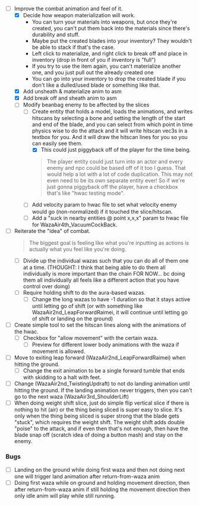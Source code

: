 - [ ] Improve the combat animation and feel of it.
    - [x] Decide how weapon materialization will work.
        - You can turn your materials into weapons, but once they're created, you can't put them back into the materials since there's durability and stuff.
        - Maybe put the created blades into your inventory? They wouldn't be able to stack if that's the case.
        - Left click to materialize, and right click to break off and place in inventory (drop in front of you if inventory is "full")
        - If you try to use the item again, you can't materialize another one, and you just pull out the already created one
        - You can go into your inventory to drop the created blade if you don't like a dulled/used blade or something like that.
    - [x] Add unsheath & materialize anim to asm
    - [x] Add break off and sheath anim to asm
    - [ ] Modify beanbag enemy to be affected by the slices
        - [ ] Create entity that holds a model, loads the animations, and writes hitscans by selecting a bone and setting the length of the start and end of the blade, and you can select from which point in time physics wise to do the attack and it will write hitscan vec3s in a textbox for you. And it will draw the hitscan lines for you so you can easily see them.
            - [x] This could just piggyback off of the player for the time being.
            > The player entity could just turn into an actor and every enemy and npc could be based off of it too I guess. That would help a lot with a lot of code duplication. This may not even need to be its own separate entity ever!
            > So if we're just gonna piggyback off the player, have a checkbox that's like "hwac testing mode".
        - [ ] Add velocity param to hwac file to set what velocity enemy would go (non-normalized) if it touched the slice/hitscan.
        - [ ] Add a "suck in nearby entities @ point x,x,x" param to hwac file for WazaAir4th_VacuumCockBack.

- [ ] Reiterate the "idea" of combat.
    > The biggest goal is feeling like what you're inputting as actions is actually what you feel like you're doing.
    - [ ] Divide up the individual wazas such that you can do all of them one at a time. (THOUGHT: I think that being able to do them all individually is more important than the chain FOR NOW... bc doing them all individually all feels like a different action that you have control over doing)
    - [ ] Require holding shift to do the aura-based wazas.
        - [ ] Change the long wazas to have -1 duration so that it stays active until letting go of shift (or with something like WazaAir2nd_LeapForwardRaimei, it will continue until letting go of shift or landing on the ground)

- [ ] Create simple tool to set the hitscan lines along with the animations of the hwac.
    - [ ] Checkbox for "allow movement" with the certain waza.
        - [ ] Preview for different lower body animations with the waza if movement is allowed.

- [ ] Move to exiting leap forward (WazaAir2nd_LeapForwardRaimei) when hitting the ground.
    - [ ] Change the exit animation to be a single forward tumble that ends with skidding to a halt with feet.
- [ ] Change (WazaAir2nd_TwistingUpdraft) to not do landing animation until hitting the ground. If the landing animation never triggers, then you can't go to the next waza (WazaAir3rd_ShoulderLift)
- [ ] When doing weight shift slice, just do simple flip vertical slice if there is nothing to hit (air) or the thing being sliced is super easy to slice. It's only when the thing being sliced is super strong that the blade gets "stuck", which requires the weight shift. The weight shift adds double "poise" to the attack, and if even then that's not enough, then have the blade snap off (scratch idea of doing a button mash) and stay on the enemy.

### Bugs
- [ ] Landing on the ground while doing first waza and then not doing next one will trigger land animation after return-from-waza anim
- [ ] Doing first waza while on ground and holding movement direction, then after return-from-waza anim if still holding the movement direction then only idle anim will play while still running.